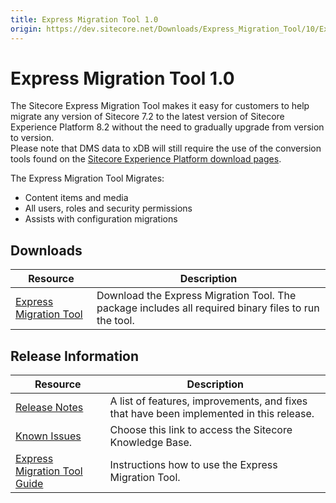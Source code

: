 ```yaml
---
title: Express Migration Tool 1.0
origin: https://dev.sitecore.net/Downloads/Express_Migration_Tool/10/Express_Migration_Tool_10_Initial_Release.aspx
---
```


# Express Migration Tool 1.0

The Sitecore Express Migration Tool makes it easy for customers to help migrate any version of Sitecore 7.2 to the latest version of Sitecore Experience Platform 8.2 without the need to gradually upgrade from version to version.  
Please note that DMS data to xDB will still require the use of the conversion tools found on the [Sitecore Experience Platform download pages](/downloads/Sitecore_Experience_Platform).

The Express Migration Tool Migrates: 

-   Content items and media 
-   All users, roles and security permissions 
-   Assists with configuration migrations

## Downloads

 | Resource | Description |
 | --- | --- |
 | [Express Migration Tool](https://sitecoredev.azureedge.net/~/media/9FE48080051A4246B32AEBC924270DE6.ashx?date=20160816T090643) | Download the Express Migration Tool. The package includes all required binary files to run the tool. |

## Release Information

 | Resource | Description |
 | --- | --- |
 | [Release Notes](/downloads/Express%20Migration%20Tool/10/Express%20Migration%20Tool%2010%20Initial%20Release/Release%20Notes) | A list of features, improvements, and fixes that have been implemented in this release. |
 | [Known Issues](https://kb.sitecore.net/articles/631685) | Choose this link to access the Sitecore Knowledge Base. |
 | [Express Migration Tool Guide](https://sitecoredev.azureedge.net/~/media/86288B4F232140DF92357E2D3248FCEB.ashx?date=20180425T085509) | Instructions how to use the Express Migration Tool. |